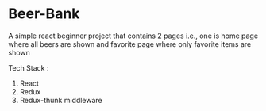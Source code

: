 # Beer-Bank
A simple react beginner project that contains 2 pages i.e., one is home page where all beers are shown and favorite page where only favorite items are shown

Tech Stack : 
  1. React
  2. Redux
  3. Redux-thunk middleware
